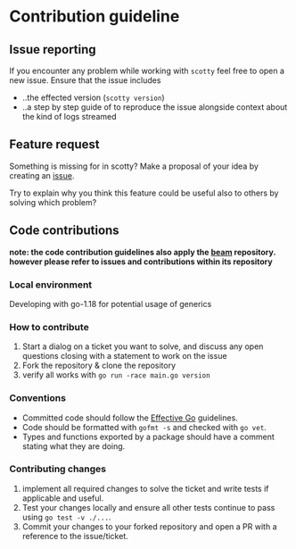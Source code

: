 # Contribution guideline

## Issue reporting

If you encounter any problem while working with `scotty` feel free to open a new issue. Ensure that the issue includes

- ..the effected version (`scotty version`)
- ..a step by step guide of to reproduce the issue alongside context about the kind of logs streamed

## Feature request

Something is missing for in scotty? Make a proposal of your idea by creating an [issue](https://github.com/KonstantinGasser/scotty/issues/new?assignees=&labels=&template=feature_request.md&title=). 

Try to explain why you think this feature could be useful also to others by solving which problem?

## Code contributions

**note: the code contribution guidelines also apply the [beam](https://github.com/KonstantinGasser/beam) repository.
however please refer to issues and contributions within its repository**

### Local environment

Developing with go-1.18 for potential usage of generics

### How to contribute

1. Start a dialog on a ticket you want to solve, and discuss any open questions closing with a statement to work on the issue
2. Fork the repository & clone the repository
3. verify all works with `go run -race main.go version`

### Conventions

- Committed code should follow the [Effective Go](https://go.dev/doc/effective_go) guidelines.
- Code should be formatted with `gofmt -s` and checked with `go vet`.
- Types and functions exported by a package should have a comment stating what they are doing.

### Contributing changes

1. implement all required changes to solve the ticket and write tests if applicable and useful.
2. Test your changes locally and ensure all other tests continue to pass using `go test -v ./...`.
3. Commit your changes to your forked repository and open a PR with a reference to the issue/ticket.